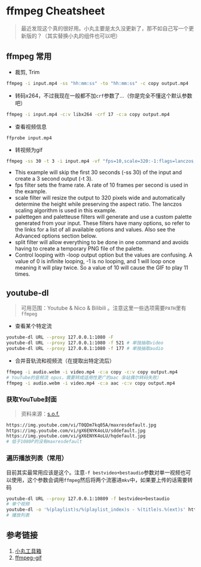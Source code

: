 # ffmpeg Cheatsheet

> 最近发现这个真的很好用。小丸主要是太久没更新了，那不如自己写一个更新版的？（其实替换小丸的组件也可以吧）


## ffmpeg 常用

- 裁剪, Trim

```bash
ffmpeg -i input.mp4 -ss "hh:mm:ss" -to "hh:mm:ss" -c copy output.mp4
```

- 转码x264，不过我现在一般都不加`crf`参数了...（你是完全不懂这个默认参数吧）

```bash
ffmpeg -i input.mp4 -c:v libx264 -crf 17 -c:a copy output.mp4
```

- 查看视频信息

```
ffprobe input.mp4
```

- 转视频为gif

```bash
ffmpeg -ss 30 -t 3 -i input.mp4 -vf "fps=10,scale=320:-1:flags=lanczos,split[s0][s1];[s0]palettegen[p];[s1][p]paletteuse" -loop 0 output.gif
```

- This example will skip the first 30 seconds (-ss 30) of the input and create a 3 second output (-t 3).
- fps filter sets the frame rate. A rate of 10 frames per second is used in the example.
- scale filter will resize the output to 320 pixels wide and automatically determine the height while preserving the aspect ratio. The lanczos scaling algorithm is used in this example.
- palettegen and paletteuse filters will generate and use a custom palette generated from your input. These filters have many options, so refer to the links for a list of all available options and values. Also see the Advanced options section below.
- split filter will allow everything to be done in one command and avoids having to create a temporary PNG file of the palette.
- Control looping with -loop output option but the values are confusing. A value of 0 is infinite looping, -1 is no looping, and 1 will loop once meaning it will play twice. So a value of 10 will cause the GIF to play 11 times.

## youtube-dl

> 可用范围：Youtube & Nico & Bilibili 。注意这里一些选项需要`PATH`里有`ffmpeg`


- 查看某个特定流

```bash
youtube-dl URL --proxy 127.0.0.1:1080 -F
youtube-dl URL --proxy 127.0.0.1:1080 -f 521 # 单独抽取video
youtube-dl URL --proxy 127.0.0.1:1080 -f 177 # 单独抽取audio
```

- 合并音轨流和视频流（在提取出特定流后）

```bash
ffmpeg -i audio.webm -i video.mp4 -c:a copy -c:v copy output.mp4
# YouTube的音频流 opus，需要转成适用性更广的aac（B站偶尔转码失败）
ffmpeg -i audio.webm -i video.mp4 -c:a aac -c:v copy output.mp4
```


### 获取YouTube封面

> 资料来源：[s.o.f.](https://stackoverflow.com/questions/2068344/how-do-i-get-a-youtube-video-thumbnail-from-the-youtube-api)

```bash
https://img.youtube.com/vi/T0QDm7kq05A/maxresdefault.jpg
https://img.youtube.com/vi/gX6ENYK4oLU/sddefault.jpg 
https://img.youtube.com/vi/gX6ENYK4oLU/hqdefault.jpg
# 低于1080P的没有maxresdefault
```

### 遍历播放列表（常用）

目前其实最常用应该是这个。注意`-f bestvideo+bestaudio`参数对单一视频也可以使用，这个参数会调用`ffmpeg`然后将两个流塞进`mkv`中，如果要上传的话需要转码

```bash
youtube-dl URL --proxy 127.0.0.1:10809 -f bestvideo+bestaudio
# 单个视频
youtube-dl -o '%(playlist)s/%(playlist_index)s - %(title)s.%(ext)s' https://www.youtube.com/playlist?list=PLBXCln5NVIW4NnNaZR6GZnwTkwyXfnuS1 --proxy 127.0.0.1:10809 -f bestvideo+bestaudio
# 播放列表
```

## 参考链接

1. [小丸工具箱](https://maruko.appinn.me/index.html)
2. [ffmpeg-gif](https://superuser.com/questions/556029/how-do-i-convert-a-video-to-gif-using-ffmpeg-with-reasonable-quality)
